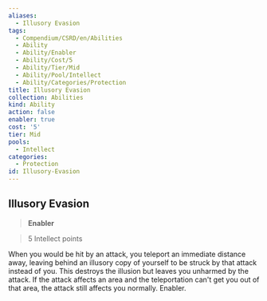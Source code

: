 ```yaml
---
aliases:
  - Illusory Evasion
tags:
  - Compendium/CSRD/en/Abilities
  - Ability
  - Ability/Enabler
  - Ability/Cost/5
  - Ability/Tier/Mid
  - Ability/Pool/Intellect
  - Ability/Categories/Protection
title: Illusory Evasion
collection: Abilities
kind: Ability
action: false
enabler: true
cost: '5'
tier: Mid
pools:
  - Intellect
categories:
  - Protection
id: Illusory-Evasion
---
```

## Illusory Evasion    
>**Enabler**    
>5 Intellect points  
    
When you would be hit by an attack, you teleport an immediate distance away, leaving behind an illusory copy of yourself to be struck by that attack instead of you. This destroys the illusion but leaves you unharmed by the attack. If the attack affects an area and the teleportation can't get you out of that area, the attack still affects you normally. Enabler.
